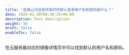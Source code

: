 ```yaml
---
title: "连接山河远程终端时的默认登录用户名和密码是什么？"
date: 2020-01-30T00:38:25+09:00
description: Test description
weight: 30
draft: false
enableToc: false
---
```


在云服务器对应的镜像详情页中可以找到默认的用户名和密码。